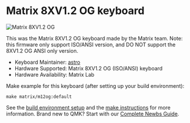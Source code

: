 # Matrix 8XV1.2 OG keyboard

![Matrix 8XV1.2 OG](https://raw.githubusercontent.com/yulei/qmk_webusb_tool/master/public/m12og.jpg)

This was the Matrix 8XV1.2 OG keyboard made by the Matrix team. Note: this firmware only support ISO/ANSI version,
and DO NOT support the 8XV1.2 OG ANSI only version.

* Keyboard Maintainer: [astro](https://github.com/yulei)
* Hardware Supported: Matrix 8XV1.2 OG (ISO/ANSI) keyboard
* Hardware Availability: Matrix Lab

Make example for this keyboard (after setting up your build environment):

    make matrix/m12og:default

See the [build environment setup](https://docs.qmk.fm/#/getting_started_build_tools) and the [make instructions](https://docs.qmk.fm/#/getting_started_make_guide) for more information. Brand new to QMK? Start with our [Complete Newbs Guide](https://docs.qmk.fm/#/newbs).
